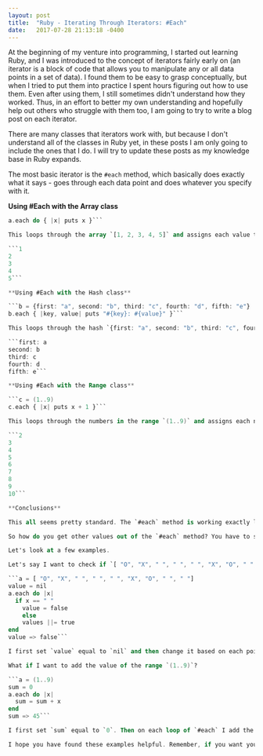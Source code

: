 ```yaml
---
layout: post
title:  "Ruby - Iterating Through Iterators: #Each"
date:   2017-07-28 21:13:18 -0400
---
```


At the beginning of my venture into programming, I started out learning Ruby, and I was introduced to the concept of iterators fairly early on (an iterator is a block of code that allows you to manipulate any or all data points in a set of data). I found them to be easy to grasp conceptually, but when I tried to put them into practice I spent hours figuring out how to use them. Even after using them, I still sometimes didn't understand how they worked. Thus, in an effort to better my own understanding and hopefully help out others who struggle with them too, I am going to try to write a blog post on each iterator.

There are many classes that iterators work with, but because I don't understand all of the classes in Ruby yet, in these posts I am only going to include the ones that I do. I will try to update these posts as my knowledge base in Ruby expands.

The most basic iterator is the `#each` method, which basically does exactly what it says - goes through each data point and does whatever you specify with it.

**Using #Each with the Array class**

```a = [1, 2, 3, 4, 5]
a.each do { |x| puts x }```

This loops through the array `[1, 2, 3, 4, 5]` and assigns each value to `x` and then does something with `x` on each loop. This allows you to print out the numbers in the array to the screen:

```1
2
3
4
5```

**Using #Each with the Hash class**

```b = {first: "a", second: "b", third: "c", fourth: "d", fifth: "e"}
b.each { |key, value| puts "#{key}: #{value}" }```

This loops through the hash `{first: "a", second: "b", third: "c", fourth: "d", fifth: "e"}` and assigns each key to `key` and each value to `value` and then does something with each `key` and `value` on each loop. This allows you to print out the hash keys and values to the screen:

```first: a
second: b
third: c
fourth: d
fifth: e```

**Using #Each with the Range class**

```c = (1..9)
c.each { |x| puts x + 1 }```

This loops through the numbers in the range `(1..9)` and assigns each number to `x` and then does something with `x` on each loop. This allows you to print the numbers in the range to the screen plus one:

```2
3
4
5
6
7
8
9
10```

**Conclusions**

This all seems pretty standard. The `#each` method is working exactly like expected. You then try to implement it into your code only to discover that you aren't getting back the values you expected. The problem is that the `#each` method's return value is the original set of data. So in the examples above the Array's return value is `[1, 2, 3, 4, 5]`, the Hash's return value is `{first: "a", second: "b", third: "c", fourth: "d", fifth: "e"}`, and the Range's return value is `(1..9)`. You say, "But that's because you used `puts`, of course it isn't going to return anything different. Ah, my friend, but that's where you are wrong, if it was working exactly like you expected it would return `nil`. (That is, at least, what I was confused by when I was learning it.) Even if you took out `puts` and did something else with each point of data it would still return the original set of data.

So how do you get other values out of the `#each` method? You have to set a variable outside of `#each` and then change it based on each point of data within `#each`.

Let's look at a few examples.

Let's say I want to check if `[ "O", "X", " ", " ", " ", "X", "O", " ", "X"]` is full of X's and O's.

```a = [ "O", "X", " ", " ", " ", "X", "O", " ", " "]
value = nil
a.each do |x|
  if x == " "
	value = false
	else
	values ||= true
end
value => false```

I first set `value` equal to `nil` and then change it based on each point of data. So the first `" "` the `#each` method encounters sets `value` equal to `false` and then only changes it to `true` if it wasn't previously set to `false`. The `x ||= a` is basically an easy way of saying if `x` isn't equal to something (other than `nil`) set it equal to `a` if it already is equal to anything except `nil` thend don't set it equal to `a`.

What if I want to add the value of the range `(1..9)`?

```a = (1..9)
sum = 0
a.each do |x|
  sum = sum + x
end
sum => 45```

I first set `sum` equal to `0`. Then on each loop of `#each` I add the value of the number of that loop. Coming up with the sum of 45.

I hope you have found these examples helpful. Remember, if you want your code to `return` something based on your manipulation of each item, you need to set a variable outside of the `#each` method and then modify it based on each item inside the `#each` method. If you have any questions, feel free to contact me.
